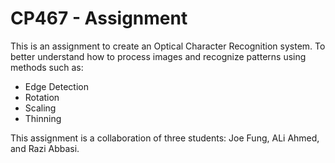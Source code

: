# CP467 - Assignment

This is an assignment to create an Optical Character Recognition system. To better understand how to process images and recognize patterns using methods such as:

- Edge Detection
- Rotation
- Scaling
- Thinning

This assignment is a collaboration of three students: Joe Fung, ALi Ahmed, and Razi Abbasi.
